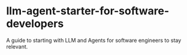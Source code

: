 # llm-agent-starter-for-software-developers
A guide to starting with LLM and Agents for software engineers to stay relevant.
